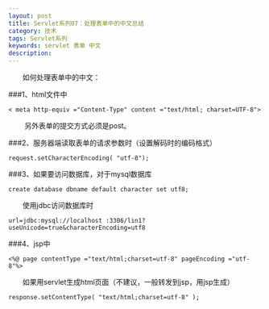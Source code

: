 ```yaml
---
layout: post
title: Servlet系列07：处理表单中的中文总结
category: 技术
tags: Servlet系列
keywords: servlet 表单 中文
description: 
---
```


　　如何处理表单中的中文：

###1、html文件中

	< meta http-equiv ="Content-Type" content ="text/html; charset=UTF-8">

　　 另外表单的提交方式必须是post。

###2、服务器端读取表单的请求参数时（设置解码时的编码格式）

	request.setCharacterEncoding( "utf-8");

###3、如果要访问数据库，对于mysql数据库

	create database dbname default character set utf8;

　　使用jdbc访问数据库时

	url=jdbc:mysql://localhost :3306/lin1?useUnicode=true&characterEncoding=utf8

###4、jsp中

	<%@ page contentType ="text/html;charset=utf-8" pageEncoding ="utf-8"%>

　　如果用servlet生成html页面（不建议，一般转发到jsp，用jsp生成）

	response.setContentType( "text/html;charset=utf-8" );
